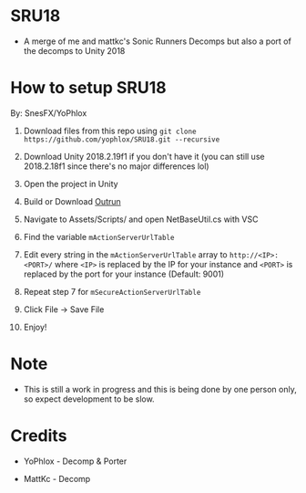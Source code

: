 # SRU18 

* A merge of me and mattkc's Sonic Runners Decomps but also a port of the decomps to Unity 2018

# How to setup SRU18

By: SnesFX/YoPhlox

1. Download files from this repo using
`git clone https://github.com/yophlox/SRU18.git --recursive`

2. Download Unity 2018.2.19f1 if you don't have it (you can still use 2018.2.18f1 since there's no major differences lol)

3. Open the project in Unity

4. Build or Download [Outrun](https://github.com/fluofoxxo/outrun)

5. Navigate to Assets/Scripts/ and open NetBaseUtil.cs with VSC
    
6. Find the variable `mActionServerUrlTable `
    
7. Edit every string in the `mActionServerUrlTable` array to `http://<IP>:<PORT>/` where `<IP>` is replaced by the IP for your instance and `<PORT>` is replaced by the port for your instance (Default: 9001)
    
8. Repeat step 7 for `mSecureActionServerUrlTable`
    
9. Click File -> Save File
    
10. Enjoy!

# Note

* This is still a work in progress and this is being done by one person only, so expect development to be slow.

# Credits

* YoPhlox - Decomp & Porter

* MattKc - Decomp
